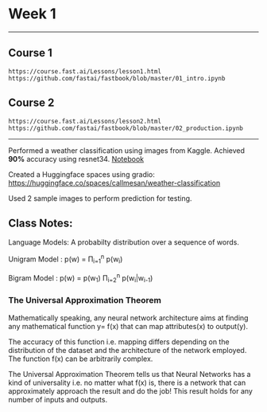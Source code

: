 # Week 1
---
## Course 1
    https://course.fast.ai/Lessons/lesson1.html
    https://github.com/fastai/fastbook/blob/master/01_intro.ipynb

## Course 2
    https://course.fast.ai/Lessons/lesson2.html
    https://github.com/fastai/fastbook/blob/master/02_production.ipynb

---


Performed a weather classification using images from Kaggle. Achieved **90%** accuracy using resnet34. [Notebook](/week1-weather-classification/weather-classification-kaggle-dataset.ipynb)

Created a Huggingface spaces using gradio: https://huggingface.co/spaces/callmesan/weather-classification

Used 2 sample images to perform prediction for testing.


## Class Notes:

Language Models: A probabilty distribution over a sequence of words.

Unigram Model : p(w) = Π<sub>i=1</sub><sup>n</sup> p(w<sub>i</sub>)

Bigram Model : p(w) = p(w<sub>1</sub>) Π<sub>i=2</sub><sup>n</sup> p(w<sub>i</sub>|w<sub>i-1</sub>)

### The Universal Approximation Theorem

Mathematically speaking, any neural network architecture aims at finding any mathematical function y= f(x) that can map attributes(x) to output(y). 

The accuracy of this function i.e. mapping differs depending on the distribution of the dataset and the architecture of the network employed. The function f(x) can be arbitrarily complex.

The Universal Approximation Theorem tells us that Neural Networks has a kind of universality i.e. no matter what f(x) is, there is a network that can approximately approach the result and do the job! This result holds for any number of inputs and outputs.

